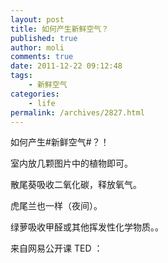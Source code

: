```yaml
---
layout: post
title: 如何产生新鲜空气？
published: true
author: moli
comments: true
date: 2011-12-22 09:12:48
tags:
    - 新鲜空气
categories:
    - life
permalink: /archives/2827.html
---
```

如何产生#新鲜空气#？！

室内放几颗图片中的植物即可。

散尾葵吸收二氧化碳，释放氧气。

虎尾兰也一样（夜间）。

绿萝吸收甲醛或其他挥发性化学物质。。

[][1]

来自网易公开课 TED ：

 [1]: http://huoxr.com/wp-content/uploads/2011/12/2000_CannotViewImage.jpg